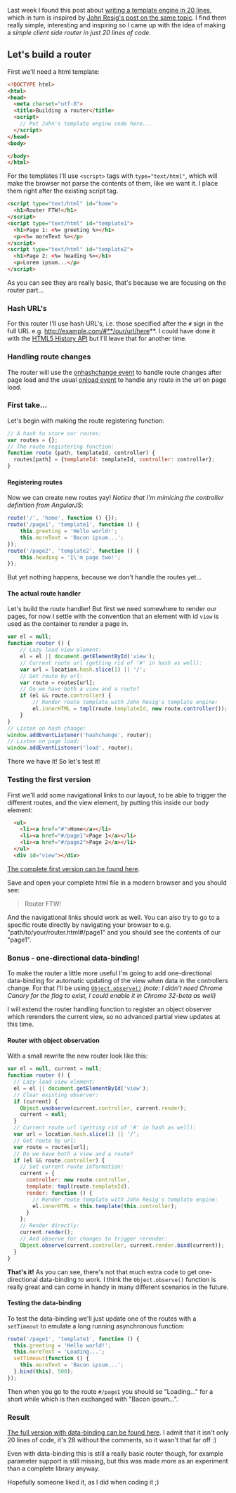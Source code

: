 Last week I found this post about [writing a template engine in 20 lines](http://krasimirtsonev.com/blog/article/Javascript-template-engine-in-just-20-line), which in turn is inspired by [John Resig's post on the same topic](http://ejohn.org/blog/javascript-micro-templating/). I find them really simple, interesting and inspiring so I came up with the idea of making a _simple client side router in just 20 lines of code_.

## Let's build a router

First we'll need a html template:

```html
<!DOCTYPE html>
<html>
<head>
  <meta charset="utf-8">
  <title>Building a router</title>
  <script>
    // Put John's template engine code here...
  </script>
</head>
<body>

</body>
</html>
```

For the templates I'll use `<script>` tags with `type="text/html"`, which will make the browser not parse the contents of them, like we want it. I place them right after the existing script tag.

```html
<script type="text/html" id="home">
  <h1>Router FTW!</h1>
</script>
<script type="text/html" id="template1">
  <h1>Page 1: <%= greeting %></h1>
  <p><%= moreText %></p>
</script>
<script type="text/html" id="template2">
  <h1>Page 2: <%= heading %></h1>
  <p>Lorem ipsum...</p>
</script>
```

As you can see they are really basic, that's because we are focusing on the router part...

### Hash URL's

For this router I'll use hash URL's, i.e. those specified after the `#` sign in the full URL e.g. http://example.com/#**/our/url/here**. I could have done it with the [HTML5 History API](https://developer.mozilla.org/en-US/docs/Web/Guide/API/DOM/Manipulating_the_browser_history) but I'll leave that for another time.

### Handling route changes

The router will use the [onhashchange event](https://developer.mozilla.org/en-US/docs/Web/API/Window.onhashchange) to handle route changes after page load and the usual [onload event](https://developer.mozilla.org/en-US/docs/Web/API/Window.onload) to handle any route in the url on page load.

### First take...

Let's begin with making the route registering function:

```javascript
// A hash to store our routes:
var routes = {};
// The route registering function:
function route (path, templateId, controller) {
  routes[path] = {templateId: templateId, controller: controller};
}
```

#### Registering routes

Now we can create new routes yay! _Notice that I'm mimicing the controller definition from AngularJS_:

```javascript
route('/', 'home', function () {});
route('/page1', 'template1', function () {
	this.greeting = 'Hello world!';
    this.moreText = 'Bacon ipsum...';
});
route('/page2', 'template2', function () {
	this.heading = 'I\'m page two!';
});
```

But yet nothing happens, because we don't handle the routes yet...

#### The actual route handler

Let's build the route handler! But first we need somewhere to render our pages, for now I settle with the convention that an element with id `view` is used as the container to render a page in.

```javascript
var el = null;
function router () {
	// Lazy load view element:
	el = el || document.getElementById('view');
    // Current route url (getting rid of '#' in hash as well):
    var url = location.hash.slice(1) || '/';
    // Get route by url:
    var route = routes[url];
    // Do we have both a view and a route?
    if (el && route.controller) {
    	// Render route template with John Resig's template engine:
        el.innerHTML = tmpl(route.templateId, new route.controller());
    }
}
// Listen on hash change:
window.addEventListener('hashchange', router);
// Listen on page load:
window.addEventListener('load', router);
```

There we have it! So let's test it!

### Testing the first version

First we'll add some navigational links to our layout, to be able to trigger the different routes, and the view element, by putting this inside our body element:

```html
  <ul>
    <li><a href="#">Home</a></li>
    <li><a href="#/page1">Page 1</a></li>
    <li><a href="#/page2">Page 2</a></li>
  </ul>
  <div id="view"></div>
```

[The complete first version can be found here](https://gist.github.com/joakimbeng/7918297/278619bd5ba9b4768eecb0020b09a43f2e8eacea).

Save and open your complete html file in a modern browser and you should see:

> Router FTW!

And the navigational links should work as well. You can also try to go to a specific route directly by navigating your browser to e.g. "path/to/your/router.html#/page1" and you should see the contents of our "page1".

### Bonus - one-directional data-binding!

To make the router a little more useful I'm going to add one-directional data-binding for automatic updating of the view when data in the controllers change. For that I'll be using [`Object.observe()`](https://simpl.info/observe/) _(note: I didn't need Chrome Canary for the flag to exist, I could enable it in Chrome 32-beta as well)_

I will extend the router handling function to register an object observer which rerenders the current view, so no advanced partial view updates at this time.

#### Router with object observation

With a small rewrite the new router look like this:

```javascript
var el = null, current = null;
function router () {
  // Lazy load view element:
  el = el || document.getElementById('view');
  // Clear existing observer:
  if (current) {
    Object.unobserve(current.controller, current.render);
    current = null;
  }
  // Current route url (getting rid of '#' in hash as well):
  var url = location.hash.slice(1) || '/';
  // Get route by url:
  var route = routes[url];
  // Do we have both a view and a route?
  if (el && route.controller) {
    // Set current route information:
    current = {
      controller: new route.controller,
      template: tmpl(route.templateId),
      render: function () {
        // Render route template with John Resig's template engine:
        el.innerHTML = this.template(this.controller);
      }
    };
    // Render directly:
    current.render();
    // And observe for changes to trigger rerender:
    Object.observe(current.controller, current.render.bind(current));
  }
}
```

**That's it!** As you can see, there's not that much extra code to get one-directional data-binding to work. I think the `Object.observe()` function is really great and can come in handy in many different scenarios in the future.

#### Testing the data-binding

To test the data-binding we'll just update one of the routes with a `setTimeout` to emulate a long running asynchronous function:

```javascript
route('/page1', 'template1', function () {
  this.greeting = 'Hello world!';
  this.moreText = 'Loading...';
  setTimeout(function () {
    this.moreText = 'Bacon ipsum...';
  }.bind(this), 500);
});
```

Then when you go to the route `#/page1` you should se "Loading..." for a short while which is then exchanged with "Bacon ipsum...".

### Result

[The full version with data-binding can be found here](https://gist.github.com/joakimbeng/7918297). I admit that it isn't only 20 lines of code, it's 28 without the comments, so it wasn't that far off :)

Even with data-binding this is still a really basic router though, for example parameter support is still missing, but this was made more as an experiment than a complete library anyway.

Hopefully someone liked it, as I did when coding it ;)
